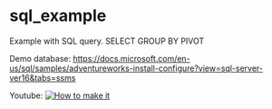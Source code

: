 # sql_example

Example with SQL query.
SELECT 
GROUP BY
PIVOT

Demo database:
https://docs.microsoft.com/en-us/sql/samples/adventureworks-install-configure?view=sql-server-ver16&tabs=ssms

Youtube:
[![How to make it](https://img.youtube.com/vi/nFx6sSdDnS4/0.jpg)](https://www.youtube.com/watch?v=nFx6sSdDnS4)
